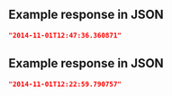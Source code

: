 ## Example response in JSON

```json
"2014-11-01T12:47:36.360871"
```

## Example response in JSON

```json
"2014-11-01T12:22:59.790757"
```

